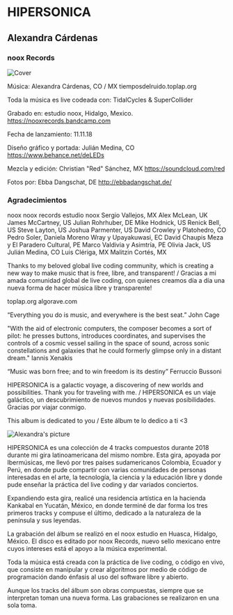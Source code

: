 # HIPERSONICA
## Alexandra Cárdenas
### noox Records

![Cover](https://github.com/tiemposdelruido/HIPERSONICA-prensa/blob/master/HIPERSONICA_2_alta.png)

Música:
Alexandra Cárdenas, CO / MX
tiemposdelruido.toplap.org

Toda la música es live codeada con: TidalCycles & SuperCollider

Grabado en: estudio noox, Hidalgo, Mexico.
https://nooxrecords.bandcamp.com

Fecha de lanzamiento: 11.11.18

Diseño gráfico y portada:
Julián Medina, CO
https://www.behance.net/deLEDs

Mezcla y edición:
Christian "Red" Sánchez, MX
https://soundcloud.com/red

Fotos por: 
Ebba Dangschat, DE
http://ebbadangschat.de/

### Agradecimientos

noox
noox records
estudio noox
Sergio Vallejos, MX
Alex McLean, UK
James McCartney, US
Julian Rohrhuber, DE
Mike Hodnick, US
Renick Bell, US
Steve Layton, US
Joshua Parmenter, US
David Crowley y Platohedro, CO
Pedro Soler, Daniela Moreno Wray y Upayakuwasi, EC
David Chaupis Meza y El Paradero Cultural, PE
Marco Valdivia y Asimtría, PE
Olivia Jack, US
Julián Medina, CO
Luis Clériga, MX
Malitzin Cortés, MX

Thanks to my beloved global live coding community, which is creating a new way to make music that is free, libre, and transparent! / Gracias a mi amada comunidad global de live coding, con quienes creamos día a día una nueva forma de hacer música libre y transparente! 

toplap.org
algorave.com

“Everything you do is music, and everywhere is the best seat.” John Cage 

"With the aid of electronic computers, the composer becomes a sort of pilot: he presses buttons, introduces coordinates, and supervises the controls of a cosmic vessel sailing in the space of sound, across sonic constellations and galaxies that he could formerly glimpse only in a distant dream." Iannis Xenakis

“Music was born free; and to win freedom is its destiny” Ferruccio Bussoni


HIPERSONICA is a galactic voyage, a discovering of new worlds and possibilities. Thank you for traveling with me. / HIPERSONICA es un viaje galáctico, un descubrimiento de nuevos mundos y nuevas posibilidades. Gracias por viajar conmigo.

This album is dedicated to you / Este álbum te lo dedico a ti <3

![Alexandra's picture](https://github.com/tiemposdelruido/HIPERSONICA-prensa/blob/master/AlexandraCardenas-2.jpg)

HIPERSONICA es una colección de 4 tracks compuestos durante 2018 durante mi gira latinoamericana del mismo nombre. Esta gira, apoyada por Ibermúsicas, me llevó por tres países sudamericanos Colombia, Ecuador y Perú, en donde pude compartir con varias comunidades de personas interesadas en el arte, la tecnología, la ciencia y la educación libre y donde pude enseñar la práctica del live coding y dar variados conciertos.

Expandiendo esta gira, realicé una residencia artística en la hacienda Kankabal en Yucatán, México, en donde terminé de dar forma los tres primeros tracks y compuse el último, dedicado a la naturaleza de la península y sus leyendas. 

La grabación del álbum se realizó en el noox estudio en Huasca, Hidalgo, México. El disco es editado por noox Records, nuevo sello mexicano entre cuyos intereses está el apoyo a la música experimental.

Toda la música está creada con la práctica de live coding, o código en vivo, que consiste en manipular y crear algoritmos por medio de código de programación dando énfasis al uso del software libre y abierto.

Aunque los tracks del álbum son obras compuestas, siempre que se interpretan toman una nueva forma. Las grabaciones se realizaron en una sola toma. 

								
								
								
								
								
